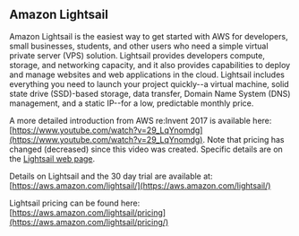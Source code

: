 ## Amazon Lightsail

Amazon Lightsail is the easiest way to get started with AWS for developers, small businesses, students, and other users who need a simple virtual private server (VPS) solution. Lightsail provides developers compute, storage, and networking capacity, and it also provides capabilities to deploy and manage websites and web applications in the cloud. Lightsail includes everything you need to launch your project quickly--a virtual machine, solid state drive (SSD)-based storage, data transfer, Domain Name System (DNS) management, and a static IP--for a low, predictable monthly price.

A more detailed introduction from AWS re:Invent 2017 is available here: [https://www.youtube.com/watch?v=29_LqYnomdg](https://www.youtube.com/watch?v=29_LqYnomdg). Note that pricing has changed (decreased) since this video was created. Specific details are on the [Lightsail web page](https://aws.amazon.com/lightsail "Amazon Lightsail").

Details on Lightsail and the 30 day trial are available at: [https://aws.amazon.com/lightsail/](https://aws.amazon.com/lightsail/)

Lightsail pricing can be found here: [https://aws.amazon.com/lightsail/pricing](https://aws.amazon.com/lightsail/pricing/)

